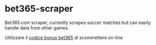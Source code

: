 # bet365-scraper
Bet365.com scraper, currently scrapes soccer matches but can easily handle data from other games.

Utilizzare il <a href="http://www.bet-codice-bonus.com">codice bonus bet365</a> di scommettere on-line
